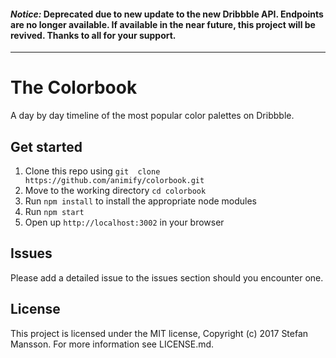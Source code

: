 #### *Notice:* Deprecated due to new update to the new Dribbble API. Endpoints are no longer available. If available in the near future, this project will be revived. Thanks to all for your support.

---

# The Colorbook
A day by day timeline of the most popular color palettes on Dribbble.

## Get started
1. Clone this repo using `git  clone https://github.com/animify/colorbook.git`
2. Move to the working directory `cd colorbook`
3. Run `npm install` to install the appropriate node modules
4. Run `npm start`
5. Open up `http://localhost:3002` in your browser

## Issues
Please add a detailed issue to the issues section should you encounter one.

## License
This project is licensed under the MIT license, Copyright (c) 2017 Stefan Mansson. For more information see LICENSE.md.
